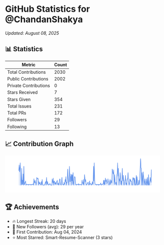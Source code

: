 # GitHub Statistics for @ChandanShakya
*Updated: August 08, 2025*

## 📊 Statistics
| Metric | Count |
|--------|--------|
| Total Contributions | 2030 |
| Public Contributions | 2002 |
| Private Contributions | 0 |
| Stars Received | 7 |
| Stars Given | 354 |
| Total Issues | 231 |
| Total PRs | 172 |
| Followers | 29 |
| Following | 13 |

## 📈 Contribution Graph

![Contribution Graph](./contribution_graph.png)

## 🏆 Achievements

- 🔥 Longest Streak: 20 days
- 👥 New Followers (avg): 29 per year
- 📅 First Contribution: Aug 04, 2024
- ⭐ Most Starred: Smart-Resume-Scanner (3 stars)
